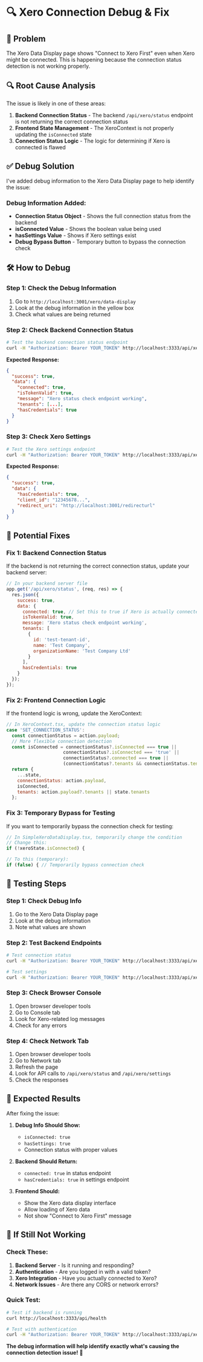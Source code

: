 # 🔍 Xero Connection Debug & Fix

## 🚨 **Problem**
The Xero Data Display page shows "Connect to Xero First" even when Xero might be connected. This is happening because the connection status detection is not working properly.

## 🔍 **Root Cause Analysis**

The issue is likely in one of these areas:

1. **Backend Connection Status** - The backend `/api/xero/status` endpoint is not returning the correct connection status
2. **Frontend State Management** - The XeroContext is not properly updating the `isConnected` state
3. **Connection Status Logic** - The logic for determining if Xero is connected is flawed

## ✅ **Debug Solution**

I've added debug information to the Xero Data Display page to help identify the issue:

### **Debug Information Added:**
- **Connection Status Object** - Shows the full connection status from the backend
- **isConnected Value** - Shows the boolean value being used
- **hasSettings Value** - Shows if Xero settings exist
- **Debug Bypass Button** - Temporary button to bypass the connection check

## 🛠️ **How to Debug**

### **Step 1: Check the Debug Information**
1. Go to `http://localhost:3001/xero/data-display`
2. Look at the debug information in the yellow box
3. Check what values are being returned

### **Step 2: Check Backend Connection Status**
```bash
# Test the backend connection status endpoint
curl -H "Authorization: Bearer YOUR_TOKEN" http://localhost:3333/api/xero/status
```

**Expected Response:**
```json
{
  "success": true,
  "data": {
    "connected": true,
    "isTokenValid": true,
    "message": "Xero status check endpoint working",
    "tenants": [...],
    "hasCredentials": true
  }
}
```

### **Step 3: Check Xero Settings**
```bash
# Test the Xero settings endpoint
curl -H "Authorization: Bearer YOUR_TOKEN" http://localhost:3333/api/xero/settings
```

**Expected Response:**
```json
{
  "success": true,
  "data": {
    "hasCredentials": true,
    "client_id": "12345678...",
    "redirect_uri": "http://localhost:3001/redirecturl"
  }
}
```

## 🔧 **Potential Fixes**

### **Fix 1: Backend Connection Status**

If the backend is not returning the correct connection status, update your backend server:

```javascript
// In your backend server file
app.get('/api/xero/status', (req, res) => {
  res.json({
    success: true,
    data: {
      connected: true, // Set this to true if Xero is actually connected
      isTokenValid: true,
      message: 'Xero status check endpoint working',
      tenants: [
        {
          id: 'test-tenant-id',
          name: 'Test Company',
          organizationName: 'Test Company Ltd'
        }
      ],
      hasCredentials: true
    }
  });
});
```

### **Fix 2: Frontend Connection Logic**

If the frontend logic is wrong, update the XeroContext:

```javascript
// In XeroContext.tsx, update the connection status logic
case 'SET_CONNECTION_STATUS':
  const connectionStatus = action.payload;
  // More flexible connection detection
  const isConnected = connectionStatus?.isConnected === true || 
                     connectionStatus?.isConnected === 'true' ||
                     connectionStatus?.connected === true ||
                     (connectionStatus?.tenants && connectionStatus.tenants.length > 0);
  return { 
    ...state, 
    connectionStatus: action.payload,
    isConnected,
    tenants: action.payload?.tenants || state.tenants
  };
```

### **Fix 3: Temporary Bypass for Testing**

If you want to temporarily bypass the connection check for testing:

```javascript
// In SimpleXeroDataDisplay.tsx, temporarily change the condition
// Change this:
if (!xeroState.isConnected) {

// To this (temporary):
if (false) { // Temporarily bypass connection check
```

## 🧪 **Testing Steps**

### **Step 1: Check Debug Info**
1. Go to the Xero Data Display page
2. Look at the debug information
3. Note what values are shown

### **Step 2: Test Backend Endpoints**
```bash
# Test connection status
curl -H "Authorization: Bearer YOUR_TOKEN" http://localhost:3333/api/xero/status

# Test settings
curl -H "Authorization: Bearer YOUR_TOKEN" http://localhost:3333/api/xero/settings
```

### **Step 3: Check Browser Console**
1. Open browser developer tools
2. Go to Console tab
3. Look for Xero-related log messages
4. Check for any errors

### **Step 4: Check Network Tab**
1. Open browser developer tools
2. Go to Network tab
3. Refresh the page
4. Look for API calls to `/api/xero/status` and `/api/xero/settings`
5. Check the responses

## 🎯 **Expected Results**

After fixing the issue:

1. **Debug Info Should Show:**
   - `isConnected: true`
   - `hasSettings: true`
   - Connection status with proper values

2. **Backend Should Return:**
   - `connected: true` in status endpoint
   - `hasCredentials: true` in settings endpoint

3. **Frontend Should:**
   - Show the Xero data display interface
   - Allow loading of Xero data
   - Not show "Connect to Xero First" message

## 🚨 **If Still Not Working**

### **Check These:**

1. **Backend Server** - Is it running and responding?
2. **Authentication** - Are you logged in with a valid token?
3. **Xero Integration** - Have you actually connected to Xero?
4. **Network Issues** - Are there any CORS or network errors?

### **Quick Test:**
```bash
# Test if backend is running
curl http://localhost:3333/api/health

# Test with authentication
curl -H "Authorization: Bearer YOUR_TOKEN" http://localhost:3333/api/xero/status
```

**The debug information will help identify exactly what's causing the connection detection issue!** 🚀



